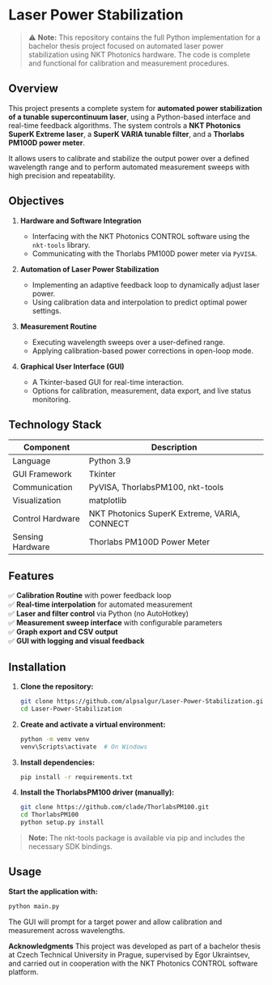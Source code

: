 # Laser Power Stabilization

> ⚠️ **Note:** This repository contains the full Python implementation for a bachelor thesis project focused on automated laser power stabilization using NKT Photonics hardware. The code is complete and functional for calibration and measurement procedures.

## Overview

This project presents a complete system for **automated power stabilization of a tunable supercontinuum laser**, using a Python-based interface and real-time feedback algorithms. The system controls a **NKT Photonics SuperK Extreme laser**, a **SuperK VARIA tunable filter**, and a **Thorlabs PM100D power meter**.

It allows users to calibrate and stabilize the output power over a defined wavelength range and to perform automated measurement sweeps with high precision and repeatability.

## Objectives

1. **Hardware and Software Integration**  
   - Interfacing with the NKT Photonics CONTROL software using the `nkt-tools` library.  
   - Communicating with the Thorlabs PM100D power meter via `PyVISA`.  

2. **Automation of Laser Power Stabilization**  
   - Implementing an adaptive feedback loop to dynamically adjust laser power.  
   - Using calibration data and interpolation to predict optimal power settings.  

3. **Measurement Routine**  
   - Executing wavelength sweeps over a user-defined range.  
   - Applying calibration-based power corrections in open-loop mode.  

4. **Graphical User Interface (GUI)**  
   - A Tkinter-based GUI for real-time interaction.  
   - Options for calibration, measurement, data export, and live status monitoring.

## Technology Stack

| Component          | Description                                    |
|--------------------|------------------------------------------------|
| Language           | Python 3.9                                     |
| GUI Framework      | Tkinter                                        |
| Communication      | PyVISA, ThorlabsPM100, nkt-tools               |
| Visualization      | matplotlib                                     |
| Control Hardware   | NKT Photonics SuperK Extreme, VARIA, CONNECT   |
| Sensing Hardware   | Thorlabs PM100D Power Meter                    |

## Features

✅ **Calibration Routine** with power feedback loop  
✅ **Real-time interpolation** for automated measurement  
✅ **Laser and filter control** via Python (no AutoHotkey)  
✅ **Measurement sweep interface** with configurable parameters  
✅ **Graph export and CSV output**  
✅ **GUI with logging and visual feedback**

## Installation

1. **Clone the repository:**  

   ```bash
   git clone https://github.com/alpsalgur/Laser-Power-Stabilization.git
   cd Laser-Power-Stabilization

2. **Create and activate a virtual environment:**

   ```bash
   python -m venv venv
   venv\Scripts\activate  # On Windows

3. **Install dependencies:**

   ```bash
   pip install -r requirements.txt

4. **Install the ThorlabsPM100 driver (manually):**

   ```bash
   git clone https://github.com/clade/ThorlabsPM100.git
   cd ThorlabsPM100
   python setup.py install

> **Note:** The nkt-tools package is available via pip and includes the necessary SDK bindings.

## Usage

**Start the application with:**

   ```bash
   python main.py
   ```
   
The GUI will prompt for a target power and allow calibration and measurement across wavelengths.

**Acknowledgments**
This project was developed as part of a bachelor thesis at Czech Technical University in Prague, supervised by Egor Ukraintsev, and carried out in cooperation with the NKT Photonics CONTROL software platform.